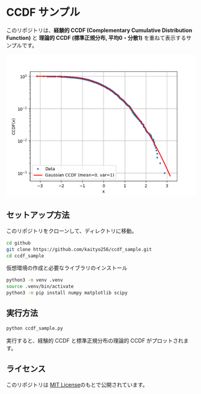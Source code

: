 # CCDF サンプル

このリポジトリは、**経験的 CCDF (Complementary Cumulative Distribution Function)** と **理論的 CCDF (標準正規分布, 平均0・分散1)** を重ねて表示するサンプルです。

![CCDFの例](./ccdf_example.png)

## セットアップ方法

このリポジトリをクローンして、ディレクトリに移動。

```sh
cd github
git clone https://github.com/kaityo256/ccdf_sample.git
cd ccdf_sample
```

仮想環境の作成と必要なライブラリのインストール

```bash
python3 -m venv .venv
source .venv/bin/activate
python3 -m pip install numpy matplotlib scipy
```

## 実行方法

```bash
python ccdf_sample.py
```

実行すると、経験的 CCDF と標準正規分布の理論的 CCDF がプロットされます。

## ライセンス

このリポジトリは [MIT License](./LICENSE)のもとで公開されています。